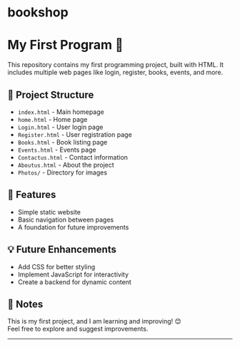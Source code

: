 # bookshop

# My First Program 🎉

This repository contains my first programming project, built with HTML. It includes multiple web pages like login, register, books, events, and more.

## 📂 Project Structure
- `index.html` - Main homepage  
- `home.html` - Home page  
- `Login.html` - User login page  
- `Register.html` - User registration page  
- `Books.html` - Book listing page  
- `Events.html` - Events page  
- `Contactus.html` - Contact information  
- `Aboutus.html` - About the project  
- `Photos/` - Directory for images  

## 🚀 Features
- Simple static website  
- Basic navigation between pages  
- A foundation for future improvements  

## 💡 Future Enhancements
- Add CSS for better styling  
- Implement JavaScript for interactivity  
- Create a backend for dynamic content  

## 📌 Notes
This is my first project, and I am learning and improving! 😊  
Feel free to explore and suggest improvements.  

---
